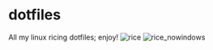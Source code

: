 # dotfiles
All my linux ricing dotfiles; enjoy!
![rice](https://github.com/DGKSK8LIFE/dotfiles/blob/master/Screenshot%20at%202020-01-25%2019-24-28.png?raw=true)
![rice_nowindows](https://github.com/DGKSK8LIFE/dotfiles/blob/master/Screenshot%20at%202020-01-25%2019-25-00.png?raw=true)
